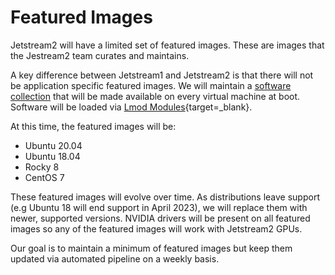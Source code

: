# Featured Images

Jetstream2 will have a limited set of featured images. These are images that the Jestream2 team curates and maintains.

A key difference between Jetstream1 and Jetstream2 is that there will not be application specific featured images. We will maintain a [software collection](software.md) that will be made available on every virtual machine at boot. Software will be loaded via [Lmod Modules](https://lmod.readthedocs.io/en/latest/){target=_blank}.

At this time, the featured images will be:

* Ubuntu 20.04
* Ubuntu 18.04
* Rocky 8
* CentOS 7

These featured images will evolve over time. As distributions leave support (e.g Ubuntu 18 will end support in April 2023), we will replace them with newer, supported versions. NVIDIA drivers will be present on all featured images so any of the featured images will work with Jetstream2 GPUs.

Our goal is to maintain a minimum of featured images but keep them updated via automated pipeline on a weekly basis.
